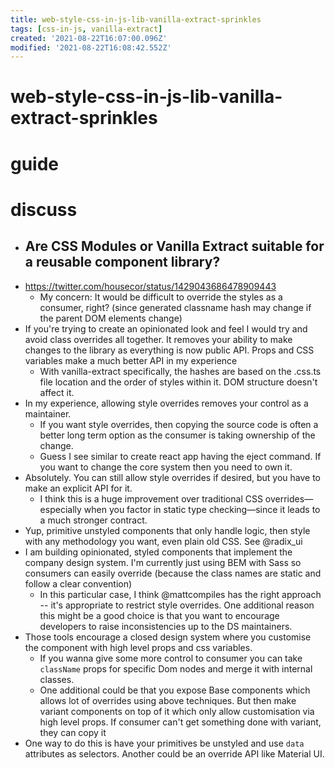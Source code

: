 ```yaml
---
title: web-style-css-in-js-lib-vanilla-extract-sprinkles
tags: [css-in-js, vanilla-extract]
created: '2021-08-22T16:07:00.096Z'
modified: '2021-08-22T16:08:42.552Z'
---
```


# web-style-css-in-js-lib-vanilla-extract-sprinkles

# guide

# discuss
- ## Are CSS Modules or Vanilla Extract suitable for a reusable component library?
- https://twitter.com/housecor/status/1429043686478909443
  - My concern: It would be difficult to override the styles as a consumer, right? (since generated classname hash may change if the parent DOM elements change)
- If you're trying to create an opinionated look and feel I would try and avoid class overrides all together. It removes your ability to make changes to the library as everything is now public API. Props and CSS variables make a much better API in my experience
  - With vanilla-extract specifically, the hashes are based on the .css.ts file location and the order of styles within it. DOM structure doesn't affect it.
-  In my experience, allowing style overrides removes your control as a maintainer. 
   - If you want style overrides, then copying the source code is often a better long term option as the consumer is taking ownership of the change.
   - Guess I see similar to create react app having the eject command. If you want to change the core system then you need to own it.
- Absolutely. You can still allow style overrides if desired, but you have to make an explicit API for it. 
  - I think this is a huge improvement over traditional CSS overrides—especially when you factor in static type checking—since it leads to a much stronger contract.
- Yup, primitive unstyled components that only handle logic, then style with any methodology you want, even plain old CSS. See @radix_ui
- I am building opinionated, styled components that implement the company design system. I'm currently just using BEM with Sass so consumers can easily override (because the class names are static and follow a clear convention)
  - In this particular case, I think @mattcompiles has the right approach -- it's appropriate to restrict style overrides. One additional reason this might be a good choice is that you want to encourage developers to raise inconsistencies up to the DS maintainers.
- Those tools encourage a closed design system where you customise the component with high level props and css variables.
  - If you wanna give some more control to consumer you can take `className` props for specific Dom nodes and merge it with internal classes.
  - One additional could be that you expose Base components which allows lot of overrides using above techniques. But then make variant components on top of it which only allow customisation via high level props. If consumer can't get something done with variant, they can copy it
- One way to do this is have your primitives be unstyled and use `data` attributes as selectors. Another could be an override API like Material UI.
